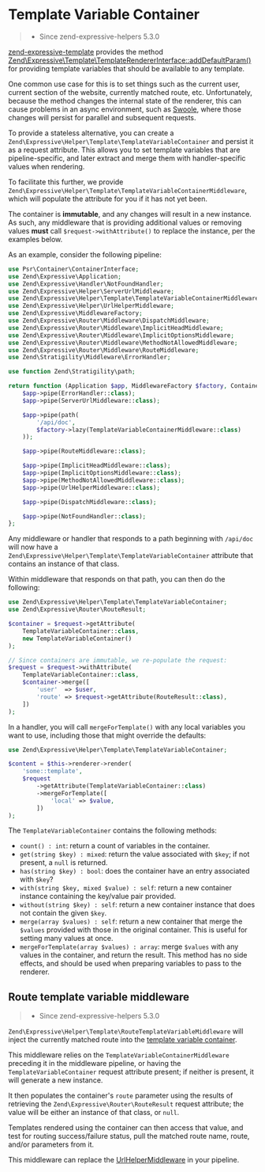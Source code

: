 # Template Variable Container

> - Since zend-expressive-helpers 5.3.0

[zend-expressive-template](../template/intro.md) provides the method
[Zend\Expressive\Template\TemplateRendererInterface::addDefaultParam()](../template/interface.md#default-params)
for providing template variables that should be available to any template.

One common use case for this is to set things such as the current user, current
section of the website, currently matched route, etc. Unfortunately, because the
method changes the internal state of the renderer, this can cause problems in an
async environment, such as [Swoole](https://docs.zendframework.com/zend-expressive-swoole), 
where those changes will persist for parallel and subsequent requests.

To provide a stateless alternative, you can create a `Zend\Expressive\Helper\Template\TemplateVariableContainer`
and persist it as a request attribute. This allows you to set template variables
that are pipeline-specific, and later extract and merge them with
handler-specific values when rendering.

To facilitate this further, we provide `Zend\Expressive\Helper\Template\TemplateVariableContainerMiddleware`,
which will populate the attribute for you if it has not yet been.

The container is **immutable**, and any changes will result in a new instance.
As such, any middleware that is providing additional values or removing values
**must** call `$request->withAttribute()` to replace the instance, per the
examples below.

As an example, consider the following pipeline:

```php
use Psr\Container\ContainerInterface;
use Zend\Expressive\Application;
use Zend\Expressive\Handler\NotFoundHandler;
use Zend\Expressive\Helper\ServerUrlMiddleware;
use Zend\Expressive\Helper\Template\TemplateVariableContainerMiddleware;
use Zend\Expressive\Helper\UrlHelperMiddleware;
use Zend\Expressive\MiddlewareFactory;
use Zend\Expressive\Router\Middleware\DispatchMiddleware;
use Zend\Expressive\Router\Middleware\ImplicitHeadMiddleware;
use Zend\Expressive\Router\Middleware\ImplicitOptionsMiddleware;
use Zend\Expressive\Router\Middleware\MethodNotAllowedMiddleware;
use Zend\Expressive\Router\Middleware\RouteMiddleware;
use Zend\Stratigility\Middleware\ErrorHandler;

use function Zend\Stratigility\path;

return function (Application $app, MiddlewareFactory $factory, ContainerInterface $container) : void {
    $app->pipe(ErrorHandler::class);
    $app->pipe(ServerUrlMiddleware::class);

    $app->pipe(path(
        '/api/doc',
        $factory->lazy(TemplateVariableContainerMiddleware::class)
    ));

    $app->pipe(RouteMiddleware::class);

    $app->pipe(ImplicitHeadMiddleware::class);
    $app->pipe(ImplicitOptionsMiddleware::class);
    $app->pipe(MethodNotAllowedMiddleware::class);
    $app->pipe(UrlHelperMiddleware::class);

    $app->pipe(DispatchMiddleware::class);

    $app->pipe(NotFoundHandler::class);
};
```

Any middleware or handler that responds to a path beginning with `/api/doc` will
now have a `Zend\Expressive\Helper\Template\TemplateVariableContainer` attribute
that contains an instance of that class.

Within middleware that responds on that path, you can then do the following:

```php
use Zend\Expressive\Helper\Template\TemplateVariableContainer;
use Zend\Expressive\Router\RouteResult;

$container = $request->getAttribute(
    TemplateVariableContainer::class,
    new TemplateVariableContainer()
);

// Since containers are immutable, we re-populate the request:
$request = $request->withAttribute(
    TemplateVariableContainer::class,
    $container->merge([
        'user'  => $user,
        'route' => $request->getAttribute(RouteResult::class),
    ])
);
```

In a handler, you will call `mergeForTemplate()` with any local variables you
want to use, including those that might override the defaults:

```php
use Zend\Expressive\Helper\Template\TemplateVariableContainer;

$content = $this->renderer->render(
    'some::template',
    $request
        ->getAttribute(TemplateVariableContainer::class)
        ->mergeForTemplate([
            'local' => $value,
        ])
);
```

The `TemplateVariableContainer` contains the following methods:

- `count() : int`: return a count of variables in the container.
- `get(string $key) : mixed`: return the value associated with `$key`; if not
  present, a `null` is returned.
- `has(string $key) : bool`: does the container have an entry associated with
  `$key`?
- `with(string $key, mixed $value) : self`: return a new container instance
  containing the key/value pair provided.
- `without(string $key) : self`: return a new container instance that does not
  contain the given `$key`.
- `merge(array $values) : self`: return a new container that merge the `$values`
  provided with those in the original container. This is useful for setting
  many values at once.
- `mergeForTemplate(array $values) : array`: merge `$values` with any values in
  the container, and return the result. This method has no side effects, and
  should be used when preparing variables to pass to the renderer.

## Route template variable middleware

> - Since zend-expressive-helpers 5.3.0

`Zend\Expressive\Helper\Template\RouteTemplateVariableMiddleware` will inject
the currently matched route into the [template variable container](#template-variable-container).

This middleware relies on the `TemplateVariableContainerMiddleware` preceding
it in the middleware pipeline, or having the `TemplateVariableContainer`
request attribute present; if neither is present, it will generate a new
instance.

It then populates the container's `route` parameter using the results of
retrieving the `Zend\Expressive\Router\RouteResult` request attribute; the value
will be either an instance of that class, or `null`.

Templates rendered using the container can then access that value, and test for
routing success/failure status, pull the matched route name, route, and/or
parameters from it.

This middleware can replace the [UrlHelperMiddleware](url-helper.md) in your
pipeline.
